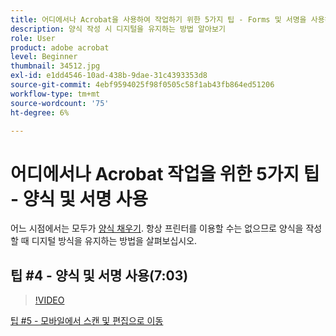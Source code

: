 ```yaml
---
title: 어디에서나 Acrobat을 사용하여 작업하기 위한 5가지 팁 - Forms 및 서명을 사용하여 작업
description: 양식 작성 시 디지털을 유지하는 방법 알아보기
role: User
product: adobe acrobat
level: Beginner
thumbnail: 34512.jpg
exl-id: e1dd4546-10ad-438b-9dae-31c4393353d8
source-git-commit: 4ebf9594025f98f0505c58f1ab43fb864ed51206
workflow-type: tm+mt
source-wordcount: '75'
ht-degree: 6%

---
```


# 어디에서나 Acrobat 작업을 위한 5가지 팁 - 양식 및 서명 사용

어느 시점에서는 모두가 [양식 채우기](https://www.adobe.com/kr/acrobat/online/sign-pdf.html). 항상 프린터를 이용할 수는 없으므로 양식을 작성할 때 디지털 방식을 유지하는 방법을 살펴보십시오.

## 팁 #4 - 양식 및 서명 사용(7:03)

>[!VIDEO](https://video.tv.adobe.com/v/34512?quality=12&learn=on&hidetitle=true)

[팁 #5 - 모바일에서 스캔 및 편집으로 이동](scan-and-edit-on-mobile.md)